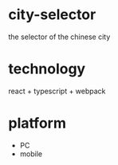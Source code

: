 # city-selector
the selector of the chinese city

# technology
react + typescript + webpack

# platform
* PC
* mobile

